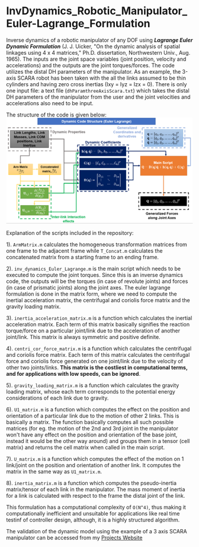 # InvDynamics_Robotic_Manipulator_Euler-Lagrange_Formulation
Inverse dynamics of a robotic manipulator of any DOF using _**Lagrange Euler Dynamic Formulation**_ (J. J. Uicker, "On the dynamic analysis of spatial linkages using 4 x 4 matrices," Ph.D. dissertation, Northwestern Univ., Aug. 1965). The inputs are the joint space variables (joint position, velocity and accelerations) and the outputs are the joint torques/forces.
The code utilizes the distal DH parameters of the manipulator. As an example, the 3-axis SCARA robot has been taken with the all the links assumed to be thin cylinders and having zero cross inertias (Ixy = Iyz = Izx = 0).
There is only one input file: a text file (`dhParamthreeAxisScara.txt`) which takes the distal DH parameters of the manipulator from the user and the joint velocities and accelerations also need to be input.

The structure of the code is given below:
![Euler Lagrange Code Structure](https://github.com/average-engineer/InvDynamics_Robotic_Manipulator_Euler-Lagrange_Formulation/blob/main/EulerLagrangeDynamicModel.PNG)

Explanation of the scripts included in the repository:

1). `ArmMatrix.m` calculates the homogeneous transformation matrices from one frame to the adjacent frame while `T_Concat.m` calculates the concatenated matrix from a starting frame to an ending frame. 

2). `inv_dynamics_Euler_Lagrange.m` is the main script which needs to be executed to compute the joint torques. Since this is an inverse dynamics code, the outputs will be the torques (in case of revolute joints) and forces (in case of prismatic joints) along the joint axes. The euler lagrange formulation is done in the matrix form, where we need to compute the inertial acceleration matrix, the centrifugal and coriolis force matrix and the gravity loading matrix.

3). `inertia_acceleration_matrix.m` is a function which calculates the inertial acceleration matrix. Each term of this matrix basically signifies the reaction torque/force on a particular joint/link due to the acceleration of another joint/link. This matrix is always symmetric and positive definite.

4). `centri_cor_force_matrix.m` is a function which calculates the centrifugal and coriolis force matrix. Each term of this matrix calculates the centrifugal force and coriolis force generated on one joint/link due to the velocity of other two joints/links. **This matrix is the costliest in computational terms, and for applications with low speeds, can be ignored**.

5). `gravity_loading_matrix.m` is a function which calculates the gravity loading matrix, whose each term corresponds to the potential energy considerations of each link due to gravity. 

6). `U1_matrix.m` is a function which computes the effect on the position and orientation of a particular link due to the motion of other 2 links. This is basically a matrix. The function basically computes all such possible matrices (for eg. the motion of the 2nd and 3rd joint in the manipulator won't have any effect on the position and orientation of the base joint, instead it would be the other way around) and groups them in a tensor (cell matrix) and returns the cell matrix when called in the main script.

7). `U_matrix.m` is a function which computes the effect of the motion on 1 link/joint on the position and orientation of another link. It computes the matrix in the same way as `U1_matrix.m`.

8). `inertia_matrix.m` is a function which computes the pseudo-inertia matrix/tensor of each link in the manipulator. The mass moment of inertia for a link is calculated with respect to the frame the distal joint of the link.

This formulation has a computational complexity of `O(N^4)`, thus making it computationally inefficient and unsuitable for applications like real time testinf of controller design, although, it is a highly structured algorithm.

The validation of the dynamic model using the example of a 3 axis SCARA manipulator can be accessed from my [Projects Website](https://average-engineer.github.io/Projects-Website-Ashutosh-Mukherjee/)



